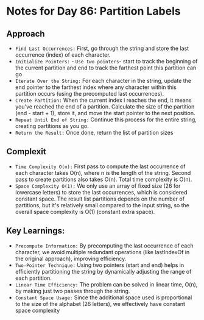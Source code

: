 # Notes for Day 86: Partition Labels

## Approach

- `Find Last Occurrences:` First, go through the string and store the last occurrence (index) of each character.
- `Initialize Pointers:` - `Use two pointers`- start to track the beginning of the current partition and end to track the farthest point this partition can go
- `Iterate Over the String:` For each character in the string, update the end pointer to the farthest index where any character within this partition occurs (using the precomputed last occurrences).
- `Create Partition:` When the current index i reaches the end, it means you've reached the end of a partition.
  Calculate the size of the partition (end - start + 1), store it, and move the start pointer to the next position.
- `Repeat Until End of String:` Continue this process for the entire string, creating partitions as you go.
- `Return the Result:` Once done, return the list of partition sizes

## Complexit

- `Time Complexity O(n):` First pass to compute the last occurrence of each character takes O(n), where n is the length of the string.
  Second pass to create partitions also takes O(n).
  Total time complexity is O(n).
- `Space Complexity O(1):` We only use an array of fixed size (26 for lowercase letters) to store the last occurrences, which is considered constant space.
  The result list partitions depends on the number of partitions, but it's relatively small compared to the input string, so the overall space complexity is O(1) (constant extra space).

## Key Learnings:

- `Precompute Information:` By precomputing the last occurrence of each character, we avoid multiple redundant operations (like lastIndexOf in the original approach), improving efficiency.
- `Two-Pointer Technique:` Using two pointers (start and end) helps in efficiently partitioning the string by dynamically adjusting the range of each partition.
- `Linear Time Efficiency:` The problem can be solved in linear time, O(n), by making just two passes through the string.
- `Constant Space Usage:` Since the additional space used is proportional to the size of the alphabet (26 letters), we effectively have constant space complexity
